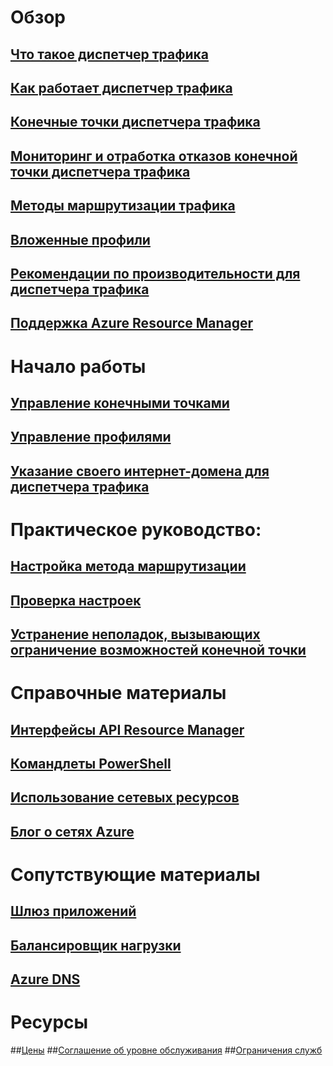 # Обзор
## [Что такое диспетчер трафика](traffic-manager-overview.md)
## [Как работает диспетчер трафика](traffic-manager-how-traffic-manager-works.md)
## [Конечные точки диспетчера трафика](traffic-manager-endpoint-types.md)
## [Мониторинг и отработка отказов конечной точки диспетчера трафика](traffic-manager-monitoring.md)
## [Методы маршрутизации трафика](traffic-manager-routing-methods.md)
## [Вложенные профили](traffic-manager-nested-profiles.md)
## [Рекомендации по производительности для диспетчера трафика](traffic-manager-performance-considerations.md)
## [Поддержка Azure Resource Manager](traffic-manager-powershell-arm.md)
# Начало работы
## [Управление конечными точками](traffic-manager-manage-endpoints.md)
## [Управление профилями](traffic-manager-manage-profiles.md)
## [Указание своего интернет-домена для диспетчера трафика](traffic-manager-point-internet-domain.md)
# Практическое руководство:
## [Настройка метода маршрутизации](traffic-manager-configure-routing-method.md)
## [Проверка настроек](traffic-manager-testing-settings.md)
## [Устранение неполадок, вызывающих ограничение возможностей конечной точки](traffic-manager-troubleshooting-degraded.md)
# Справочные материалы
## [Интерфейсы API Resource Manager](https://msdn.microsoft.com/library/mt163667.aspx)
## [Командлеты PowerShell](https://msdn.microsoft.com/library/mt125941.aspx)
## [Использование сетевых ресурсов](../virtual-network/resource-groups-networking.md)
## [Блог о сетях Azure](https://azure.microsoft.com/blog/topics/networking/)
# Сопутствующие материалы
## [Шлюз приложений](https://azure.microsoft.com/documentation/services/application-gateway/)
## [Балансировщик нагрузки](https://azure.microsoft.com/documentation/services/load-balancer/)
## [Azure DNS](https://azure.microsoft.com/documentation/services/dns/)
# Ресурсы
##[Цены](https://azure.microsoft.com/pricing/details/traffic-manager/)
##[Соглашение об уровне обслуживания](https://azure.microsoft.com/support/legal/sla/traffic-manager/)
##[Ограничения служб](../azure-subscription-service-limits.md#traffic-manager-limits)


<!--HONumber=Nov16_HO2-->


